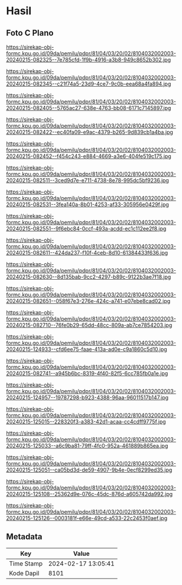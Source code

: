 # Hasil

## Foto C Plano

https://sirekap-obj-formc.kpu.go.id/09da/pemilu/pdpr/81/04/03/20/02/8104032002003-20240215-082325--7e785cfd-1f9b-4916-a3b8-949c8652b302.jpg

https://sirekap-obj-formc.kpu.go.id/09da/pemilu/pdpr/81/04/03/20/02/8104032002003-20240215-082345--c21f74a5-23d9-4ce7-9c0b-eea68a4fa894.jpg

https://sirekap-obj-formc.kpu.go.id/09da/pemilu/pdpr/81/04/03/20/02/8104032002003-20240215-082405--5765ac27-638e-4763-bb08-6171c7145897.jpg

https://sirekap-obj-formc.kpu.go.id/09da/pemilu/pdpr/81/04/03/20/02/8104032002003-20240215-082422--ec40fa09-e9ac-4379-b265-9d839cb1a4ba.jpg

https://sirekap-obj-formc.kpu.go.id/09da/pemilu/pdpr/81/04/03/20/02/8104032002003-20240215-082452--f454c243-e884-4669-a3e6-404fe519c175.jpg

https://sirekap-obj-formc.kpu.go.id/09da/pemilu/pdpr/81/04/03/20/02/8104032002003-20240215-082511--3ced9d7e-e711-4738-8e78-995dc5bf9236.jpg

https://sirekap-obj-formc.kpu.go.id/09da/pemilu/pdpr/81/04/03/20/02/8104032002003-20240215-082531--3fea140a-8b01-4253-af33-305956e0429f.jpg

https://sirekap-obj-formc.kpu.go.id/09da/pemilu/pdpr/81/04/03/20/02/8104032002003-20240215-082551--9f6ebc84-0ccf-493a-acdd-ec1c112ee2f8.jpg

https://sirekap-obj-formc.kpu.go.id/09da/pemilu/pdpr/81/04/03/20/02/8104032002003-20240215-082611--424da237-f10f-4ceb-8d10-61384433f636.jpg

https://sirekap-obj-formc.kpu.go.id/09da/pemilu/pdpr/81/04/03/20/02/8104032002003-20240215-082630--8d135bab-9cc2-4297-b89c-9122b3ae7f18.jpg

https://sirekap-obj-formc.kpu.go.id/09da/pemilu/pdpr/81/04/03/20/02/8104032002003-20240215-082651--058f67e3-276e-424c-a741-e07ebe8cad02.jpg

https://sirekap-obj-formc.kpu.go.id/09da/pemilu/pdpr/81/04/03/20/02/8104032002003-20240215-082710--76fe0b29-65dd-48cc-809a-ab7ce7854203.jpg

https://sirekap-obj-formc.kpu.go.id/09da/pemilu/pdpr/81/04/03/20/02/8104032002003-20240215-124933--cfd6ee75-faae-413a-ad0e-c9a1860c5d10.jpg

https://sirekap-obj-formc.kpu.go.id/09da/pemilu/pdpr/81/04/03/20/02/8104032002003-20240215-082741--a945b6bc-8319-4f40-82f5-6cc785fb0a1e.jpg

https://sirekap-obj-formc.kpu.go.id/09da/pemilu/pdpr/81/04/03/20/02/8104032002003-20240215-124957--19787298-b923-4388-96aa-96011517b147.jpg

https://sirekap-obj-formc.kpu.go.id/09da/pemilu/pdpr/81/04/03/20/02/8104032002003-20240215-125015--228320f3-a383-42d1-acaa-cc4cdff9775f.jpg

https://sirekap-obj-formc.kpu.go.id/09da/pemilu/pdpr/81/04/03/20/02/8104032002003-20240215-125033--a6c9ba81-79ff-4fc0-952a-461889b865ea.jpg

https://sirekap-obj-formc.kpu.go.id/09da/pemilu/pdpr/81/04/03/20/02/8104032002003-20240215-125051--ca05bd3d-de59-4907-9b4e-0ecf8299ed35.jpg

https://sirekap-obj-formc.kpu.go.id/09da/pemilu/pdpr/81/04/03/20/02/8104032002003-20240215-125108--25362d9e-076c-45dc-876d-a605742da992.jpg

https://sirekap-obj-formc.kpu.go.id/09da/pemilu/pdpr/81/04/03/20/02/8104032002003-20240215-125126--0003181f-e66e-49cd-a533-22c2453f0aef.jpg


## Metadata

| Key        | Value               |
| ---------- | ------------------- |
| Time Stamp | 2024-02-17 13:05:41 |
| Kode Dapil | 8101                |



